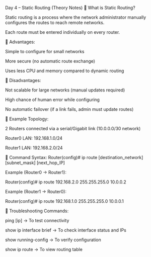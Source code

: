 Day 4 – Static Routing (Theory Notes)
🔹 What is Static Routing?

Static routing is a process where the network administrator manually configures the routes to reach remote networks.

Each route must be entered individually on every router.

🔹 Advantages:

Simple to configure for small networks

More secure (no automatic route exchange)

Uses less CPU and memory compared to dynamic routing

🔹 Disadvantages:

Not scalable for large networks (manual updates required)

High chance of human error while configuring

No automatic failover (if a link fails, admin must update routes)

🔹 Example Topology:

2 Routers connected via a serial/Gigabit link (10.0.0.0/30 network)

Router0 LAN: 192.168.1.0/24

Router1 LAN: 192.168.2.0/24

🔹 Command Syntax:
    Router(config)# ip route [destination_network] [subnet_mask] [next_hop_IP]

Example (Router0 → Router1):

Router(config)# ip route 192.168.2.0 255.255.255.0 10.0.0.2


Example (Router1 → Router0):

Router(config)# ip route 192.168.1.0 255.255.255.0 10.0.0.1

🔹 Troubleshooting Commands:

ping [ip] → To test connectivity

show ip interface brief → To check interface status and IPs

show running-config → To verify configuration

show ip route → To view routing table
